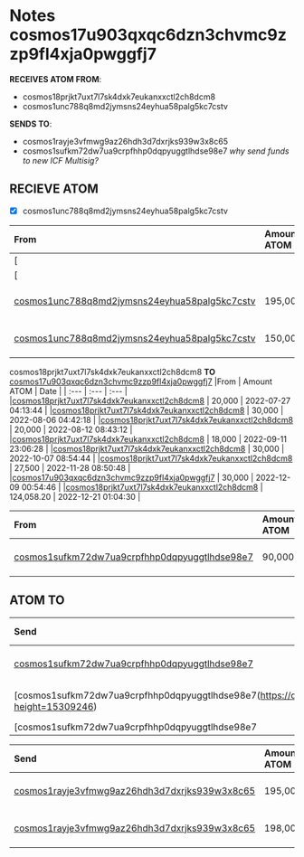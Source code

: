 # Notes cosmos17u903qxqc6dzn3chvmc9zzp9fl4xja0pwggfj7 

**RECEIVES ATOM FROM**: 
* cosmos18prjkt7uxt7l7sk4dxk7eukanxxctl2ch8dcm8
* cosmos1unc788q8md2jymsns24eyhua58palg5kc7cstv

**SENDS TO**:
* cosmos1rayje3vfmwg9az26hdh3d7dxrjks939w3x8c65
* cosmos1sufkm72dw7ua9crpfhhp0dqpyuggtlhdse98e7
*why send funds to new ICF Multisig?*


## RECIEVE ATOM

- [x] cosmos1unc788q8md2jymsns24eyhua58palg5kc7cstv

|From                          | Amount ATOM        | Date       | 
| :---                         | :---               | :---       |
|[
|[
|[cosmos1unc788q8md2jymsns24eyhua58palg5kc7cstv](https://dev.mintscan.io/cosmos/txs/C51B739241A629478E8C23FD0396ADE943D795A17E3EABDD802F1BF943CFE2F1?height=14022466) | 195,000 | 2023-02-10 03:17:25 |
|[cosmos1unc788q8md2jymsns24eyhua58palg5kc7cstv](https://dev.mintscan.io/cosmos/txs/FC2263B117AEEAAB0293D864CE4CE1343C99C6812FA844DC9FD5D18E4A31E475?height=14403081) | 150,000 | 2023-03-10 05:11:47 |


cosmos18prjkt7uxt7l7sk4dxk7eukanxxctl2ch8dcm8 **TO** [cosmos17u903qxqc6dzn3chvmc9zzp9fl4xja0pwggfj7](https://www.mintscan.io/cosmos/address/cosmos17u903qxqc6dzn3chvmc9zzp9fl4xja0pwggfj7)
|From                          | Amount ATOM        | Date       | 
| :---                         | :---               | :---       |
|[cosmos18prjkt7uxt7l7sk4dxk7eukanxxctl2ch8dcm8](https://www.mintscan.io/cosmos/tx/2B4B53F0A39B0FF65CD1986CA9C8C3B0A9DFC252439EA1B85497622AA8023AA0) | 20,000 | 2022-07-27 04:13:44 |
|[cosmos18prjkt7uxt7l7sk4dxk7eukanxxctl2ch8dcm8](https://www.mintscan.io/cosmos/tx/5AA584BBBC8CD1B968F77A1DB07F011578170D35AC75677A15312A5DA917A045) | 30,000 | 2022-08-06 04:42:18 |
|[cosmos18prjkt7uxt7l7sk4dxk7eukanxxctl2ch8dcm8](https://www.mintscan.io/cosmos/tx/ECCBF37535E9DC83989CFDB47E16C22D3F67ADF9FCB0CB5A05E03DA6CA267F2C) | 20,000 | 2022-08-12 08:43:12 |
|[cosmos18prjkt7uxt7l7sk4dxk7eukanxxctl2ch8dcm8](https://dev.mintscan.io/cosmos/txs/3BD9D30BAEA75E6B2BD8FD236989157589E8E66E702E4CA1D3C89FDD3CB4B5F7?height=12020499) | 18,000 | 2022-09-11 23:06:28 |
|[cosmos18prjkt7uxt7l7sk4dxk7eukanxxctl2ch8dcm8](https://www.mintscan.io/cosmos/tx/54527CB7B9355ABC39D076688A3EDCC4A4FB4476CC9FBCF52B6914268BE9BB55) | 30,000 | 2022-10-07 08:54:44 |
|[cosmos18prjkt7uxt7l7sk4dxk7eukanxxctl2ch8dcm8](https://www.mintscan.io/cosmos/tx/1F289F404BDE9785B080CF8AE450A355A2F7CBE2D88FBA4C0F16B32F70D0441D) | 27,500 | 2022-11-28 08:50:48 |
|[cosmos17u903qxqc6dzn3chvmc9zzp9fl4xja0pwggfj7](https://www.mintscan.io/cosmos/tx/6080E33719286CB50ED6DFA5EBAD8CB8069769F6C0EF7D0523F693D12251D665) | 30,000 | 2022-12-09 00:54:46 |
|[cosmos18prjkt7uxt7l7sk4dxk7eukanxxctl2ch8dcm8](https://www.mintscan.io/cosmos/tx/1E383D759A80FE7544C09566728E408F40A285B3B299CB5300AFAC9595D02F7A) | 124,058.20 | 2022-12-21 01:04:30 |


|From                          | Amount ATOM        | Date       | 
| :---                         | :---               | :---       |
|[cosmos1sufkm72dw7ua9crpfhhp0dqpyuggtlhdse98e7](https://dev.mintscan.io/cosmos/txs/45633C7E9DBB3C69E91F361DBC6150DEB0AE645E886033EE4526F2F7214DCEC7?height=15526076) | 90,000 | 2023-05-31 06:50:15 |


## ATOM TO

|Send                          | Amount ATOM        | Date       | 
| :---                         | :---               | :---       |
|[cosmos1sufkm72dw7ua9crpfhhp0dqpyuggtlhdse98e7](https://dev.mintscan.io/cosmos/txs/9435F8781FAC7ED77B021D4F52A9FDFB450787E025AE9C1F1E730BA69867ED2D?height=14096126) | 72,157 | 2023-02-15 13:20:21|
|[cosmos1sufkm72dw7ua9crpfhhp0dqpyuggtlhdse98e7(https://dev.mintscan.io/cosmos/txs/58D564CE3063BEA8794797468AB94F169280ABA2458D2C99FB202E4A68BE32E5?height=15309246) | 50,901 | 2023-05-15 10:24:46 |
|[cosmos1sufkm72dw7ua9crpfhhp0dqpyuggtlhdse98e7


|Send                          | Amount ATOM        | Date       | 
| :---                         | :---               | :---       |
|[cosmos1rayje3vfmwg9az26hdh3d7dxrjks939w3x8c65](https://dev.mintscan.io/cosmos/txs/72E4066F8605570F0166ACAFAB0477EB72E67062E1EC997EF37DD9330520367E?height=14023603) | 195,000 | 2023-02-10 05:17:05|
|[cosmos1rayje3vfmwg9az26hdh3d7dxrjks939w3x8c65](https://dev.mintscan.io/cosmos/txs/4A4B4CA00128D34883E4402A4F46D2DD16BD7A959186511626F16A0E39D3726A?height=14064255) | 198,000 | 2023-02-13 04:50:21 |
